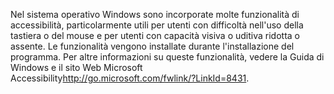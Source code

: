 <Token xmlns:xlink="http://www.w3.org/1999/xlink">Nel sistema operativo Windows sono incorporate molte funzionalità di accessibilità, particolarmente utili per utenti con difficoltà nell'uso della tastiera o del mouse e per utenti con capacità visiva o uditiva ridotta o assente. Le funzionalità vengono installate durante l'installazione del programma. Per altre informazioni su queste funzionalità, vedere la Guida di Windows e il sito Web <externalLink xmlns="http://ddue.schemas.microsoft.com/authoring/2003/5"><linkText>Microsoft Accessibility</linkText><linkUri>http://go.microsoft.com/fwlink/?LinkId=8431</linkUri></externalLink>.</Token>

<!--HONumber=Jun16_HO4-->


